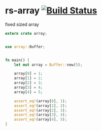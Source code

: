 rs-array [![Build Status](https://travis-ci.org/nathanfaucett/rs-array.svg?branch=master)](https://travis-ci.org/nathanfaucett/rs-array)
=====
fixed sized array

```rust
extern crate array;


use array::Buffer;


fn main() {
    let mut array = Buffer::new(5);

    array[0] = 1;
    array[1] = 2;
    array[2] = 3;
    array[3] = 4;
    array[4] = 5;

    assert_eq!(array[0], 1);
    assert_eq!(array[1], 2);
    assert_eq!(array[2], 3);
    assert_eq!(array[3], 4);
    assert_eq!(array[4], 5);
}
```
